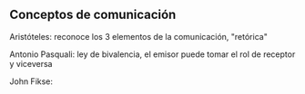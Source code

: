 ## Conceptos de comunicación

Aristóteles: reconoce los 3 elementos de la comunicación, "retórica"

Antonio Pasquali: ley de bivalencia, el emisor puede tomar el rol de receptor y viceversa

John Fikse: 